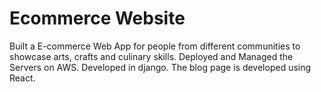 # Ecommerce Website

Built a E-commerce Web App for people from different communities to showcase arts, crafts and culinary skills.
Deployed and Managed the Servers on AWS.
Developed in django. The blog page is developed using React.

